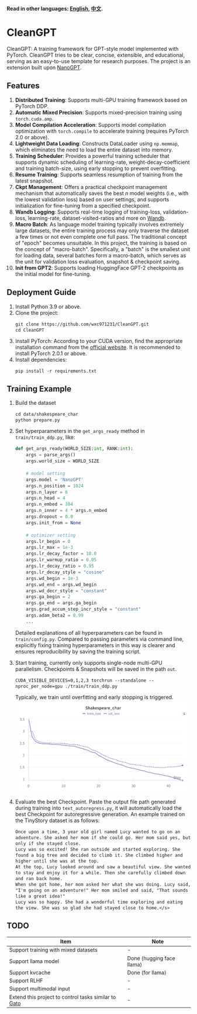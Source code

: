 **Read in other languages: [English](README.md), [中文](README_zh.md).**

# CleanGPT

CleanGPT: A training framework for GPT-style model implemented with PyTorch. CleanGPT tries to be clear, concise, extensible, and educational, serving as an easy-to-use template for research purposes. The project is an extension built upon [NanoGPT](https://github.com/karpathy/nanoGPT).

## Features
1. **Distributed Training**: Supports multi-GPU training framework based on PyTorch DDP.
2. **Automatic Mixed Precision**: Supports mixed-precision training using `torch.cuda.amp`.
3. **Model Compilation Acceleration**: Supports model compilation optimization with `torch.compile` to accelerate training (requires PyTorch 2.0 or above).
4. **Lightweight Data Loading**: Constructs DataLoader using `np.memmap`, which eliminates the need to load the entire dataset into memory.
5. **Training Scheduler**: Provides a powerful training scheduler that supports dynamic scheduling of learning-rate, weight-decay-coefficient and training batch-size, using early stopping to prevent overfitting.
6. **Resume Training**: Supports seamless resumption of training from the latest snapshot.
7. **Ckpt Management**: Offers a practical checkpoint management mechanism that automatically saves the best _n_ model weights (i.e., with the lowest validation loss) based on user settings, and supports initialization for fine-tuning from a specified checkpoint.
8. **Wandb Logging**: Supports real-time logging of training-loss, validation-loss, learning-rate, dataset-visited-ratios and more on [Wandb](https://wandb.ai/site).
9. **Macro Batch**: As language model training typically involves extremely large datasets, the entire training process may only traverse the dataset a few times or not even complete one full pass. The traditional concept of "epoch" becomes unsuitable. In this project, the training is based on the concept of "macro-batch". Specifically, a "batch" is the smallest unit for loading data, several batches form a macro-batch, which serves as the unit for validation loss evaluation, snapshot & checkpoint saving.
10. **Init from GPT2**: Supports loading HuggingFace GPT-2 checkpoints as the initial model for fine-tuning.

## Deployment Guide
1. Install Python 3.9 or above.
2. Clone the project:
    ```
    git clone https://github.com/wxc971231/CleanGPT.git
    cd CleanGPT
    ```
3. Install PyTorch: According to your CUDA version, find the appropriate installation command from the [official website](https://pytorch.org/get-started/previous-versions/). It is recommended to install PyTorch 2.0.1 or above.
4. Install dependencies:
    ```
    pip install -r requirements.txt
    ```

## Training Example
1. Build the dataset
    ```shell
    cd data/shakespeare_char
    python prepare.py
    ```
2. Set hyperparameters in the `get_args_ready` method in `train/train_ddp.py`, like:
    ```python
    def get_args_ready(WORLD_SIZE:int, RANK:int):
        args = parse_args()
        args.world_size = WORLD_SIZE

        # model setting
        args.model = 'NanoGPT'
        args.n_position = 1024
        args.n_layer = 6
        args.n_head = 4
        args.n_embed = 384
        args.n_inner = 4 * args.n_embed
        args.dropout = 0.0                          
        args.init_from = None                       

        # optimizer setting
        args.lr_begin = 0                                       
        args.lr_max = 1e-3                          
        args.lr_decay_factor = 10.0                 
        args.lr_warmup_ratio = 0.05
        args.lr_decay_ratio = 0.95
        args.lr_decay_style = "cosine"
        args.wd_begin = 1e-3                        
        args.wd_end = args.wd_begin                 
        args.wd_decr_style = "constant"            
        args.ga_begin = 2                           
        args.ga_end = args.ga_begin                 
        args.grad_accum_step_incr_style = "constant"
        args.adam_beta2 = 0.99                      
        ...
    ```
    Detailed explanations of all hyperparameters can be found in `train/config.py`. Compared to passing parameters via command line, explicitly fixing training hyperparameters in this way is clearer and ensures reproducibility by saving the training script.

3. Start training, currently only supports single-node multi-GPU parallelism. Checkpoints & Snapshots will be saved in the path `out`.
    ```shell
    CUDA_VISIBLE_DEVICES=0,1,2,3 torchrun --standalone --nproc_per_node=gpu ./train/train_ddp.py 
    ```
    Typically, we train until overfitting and early stopping is triggered.
    ![](img/train_log.png)
4. Evaluate the best Checkpoint. Paste the output file path generated during training into `text_autoregress.py`, it will automatically load the best Checkpoint for autoregressive generation. An example trained on the TinyStory dataset is as follows:
    ```text
    Once upon a time, 3 year old girl named Lucy wanted to go on an adventure. She asked her mom if she could go. Her mom said yes, but only if she stayed close.
    Lucy was so excited! She ran outside and started exploring. She found a big tree and decided to climb it. She climbed higher and higher until she was at the top.
    At the top, Lucy looked around and saw a beautiful view. She wanted to stay and enjoy it for a while. Then she carefully climbed down and ran back home.
    When she got home, her mom asked her what she was doing. Lucy said, "I'm going on an adventure!" Her mom smiled and said, "That sounds like a great idea!"
    Lucy was so happy. She had a wonderful time exploring and eating the view. She was so glad she had stayed close to home.</s>
    ```
## TODO

| Item  | Note  |
|-------|-----|
| Support training with mixed datasets   | -  |
| Support llama model | Done (hugging face llama)  | 
| Support kvcache | Done (for llama) |
| Support RLHF | - |
|Support multimodal input|-|
|Extend this project to control tasks similar to [Gato](https://arxiv.org/pdf/2205.06175)|-|
